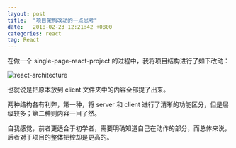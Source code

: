 ```yaml
---
layout: post
title:  "项目架构改动的一点思考"
date:   2018-02-23 12:21:42 +0800
categories: react
tag: React
---
```


在做一个 single-page-react-project 的过程中，我将项目结构进行了如下改动：

![react-architecture](https://raw.githubusercontent.com/eveshi/eveshi.github.io/master/assets/img/2018-03-22-react-architecture.PNGs)

也就说是把原本放到 client 文件夹中的内容全部提了出来。

两种结构各有利弊，第一种，将 server 和 client 进行了清晰的功能区分，但是层级较多；第二种则内容一目了然。

自我感觉，前者更适合于初学者，需要明确知道自己在动作的部分，而总体来说，后者对于项目的整体把控却是更高的。